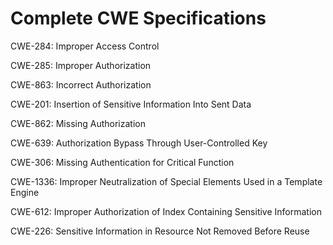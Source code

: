 

# Complete CWE Specifications

CWE-284: Improper Access Control

CWE-285: Improper Authorization

CWE-863: Incorrect Authorization

CWE-201: Insertion of Sensitive Information Into Sent Data

CWE-862: Missing Authorization

CWE-639: Authorization Bypass Through User-Controlled Key

CWE-306: Missing Authentication for Critical Function

CWE-1336: Improper Neutralization of Special Elements Used in a Template Engine

CWE-612: Improper Authorization of Index Containing Sensitive Information

CWE-226: Sensitive Information in Resource Not Removed Before Reuse